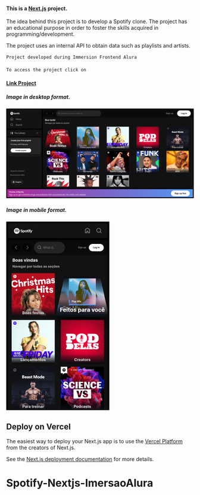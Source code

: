 #### This is a [Next.js](https://nextjs.org/) project.

The idea behind this project is to develop a Spotify clone. The project has an educational purpose in order to foster the skills acquired in programming/development.

The project uses an internal API to obtain data such as playlists and artists.

```bash
Project developed during Immersion Frontend Alura

To access the project click on
```
#### [Link Project](https://spotify-nextjs-imersao-alura.vercel.app/)

##### Image in desktop format.

![Image desktop](img-desktop.png)

##### Image in mobile format.

![Image mobile](img-mobile.png)

## Deploy on Vercel

The easiest way to deploy your Next.js app is to use the [Vercel Platform](https://vercel.com/new?utm_medium=default-template&filter=next.js&utm_source=create-next-app&utm_campaign=create-next-app-readme) from the creators of Next.js.

See the [Next.js deployment documentation](https://nextjs.org/docs/deployment) for more details.
# Spotify-Nextjs-ImersaoAlura

